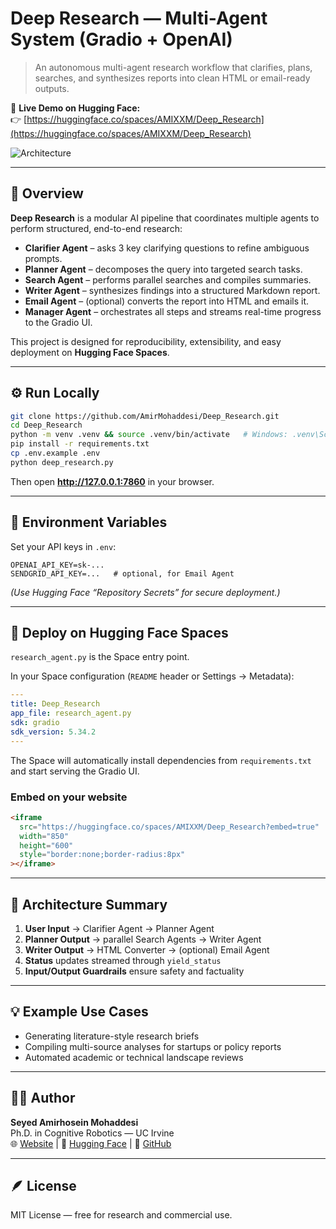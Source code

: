 # Deep Research — Multi-Agent System (Gradio + OpenAI)

> An autonomous multi-agent research workflow that clarifies, plans, searches, and synthesizes reports into clean HTML or email-ready outputs.

🔗 **Live Demo on Hugging Face:**  
👉 [https://huggingface.co/spaces/AMIXXM/Deep_Research](https://huggingface.co/spaces/AMIXXM/Deep_Research)

![Architecture](docs/assets/deep_research_architecture.png)

---

## 🧠 Overview
**Deep Research** is a modular AI pipeline that coordinates multiple agents to perform structured, end-to-end research:
- **Clarifier Agent** – asks 3 key clarifying questions to refine ambiguous prompts.  
- **Planner Agent** – decomposes the query into targeted search tasks.  
- **Search Agent** – performs parallel searches and compiles summaries.  
- **Writer Agent** – synthesizes findings into a structured Markdown report.  
- **Email Agent** – (optional) converts the report into HTML and emails it.  
- **Manager Agent** – orchestrates all steps and streams real-time progress to the Gradio UI.

This project is designed for reproducibility, extensibility, and easy deployment on **Hugging Face Spaces**.

---

## ⚙️ Run Locally
```bash
git clone https://github.com/AmirMohaddesi/Deep_Research.git
cd Deep_Research
python -m venv .venv && source .venv/bin/activate   # Windows: .venv\Scripts\activate
pip install -r requirements.txt
cp .env.example .env
python deep_research.py
```

Then open **http://127.0.0.1:7860** in your browser.

---

## 🧩 Environment Variables
Set your API keys in `.env`:
```
OPENAI_API_KEY=sk-...
SENDGRID_API_KEY=...   # optional, for Email Agent
```

*(Use Hugging Face “Repository Secrets” for secure deployment.)*

---

## 🚀 Deploy on Hugging Face Spaces
`research_agent.py` is the Space entry point.

In your Space configuration (`README` header or Settings → Metadata):

```yaml
---
title: Deep_Research
app_file: research_agent.py
sdk: gradio
sdk_version: 5.34.2
---
```

The Space will automatically install dependencies from `requirements.txt` and start serving the Gradio UI.

### Embed on your website
```html
<iframe
  src="https://huggingface.co/spaces/AMIXXM/Deep_Research?embed=true"
  width="850"
  height="600"
  style="border:none;border-radius:8px"
></iframe>
```

---

## 🧱 Architecture Summary
1. **User Input** → Clarifier Agent → Planner Agent  
2. **Planner Output** → parallel Search Agents → Writer Agent  
3. **Writer Output** → HTML Converter → (optional) Email Agent  
4. **Status** updates streamed through `yield_status`  
5. **Input/Output Guardrails** ensure safety and factuality  

---

## 💡 Example Use Cases
- Generating literature-style research briefs  
- Compiling multi-source analyses for startups or policy reports  
- Automated academic or technical landscape reviews  

---

## 👨‍💻 Author
**Seyed Amirhosein Mohaddesi**  
Ph.D. in Cognitive Robotics — UC Irvine  
🌐 [Website](https://amirhoseinmohaddesi.github.io) | 🤗 [Hugging Face](https://huggingface.co/AMIXXM) | 🧩 [GitHub](https://github.com/AmirMohaddesi)

---

## 🪶 License
MIT License — free for research and commercial use.
